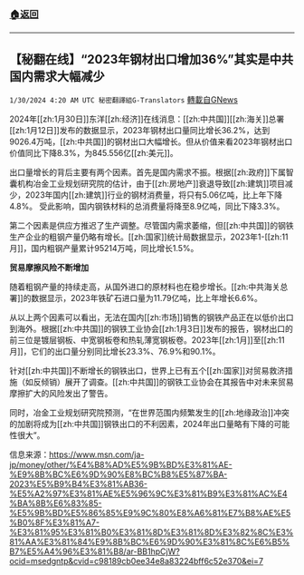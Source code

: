 ###  [:house:返回](README.md)
---


## 【秘翻在线】“2023年钢材出口增加36%”其实是中共国内需求大幅减少
`1/30/2024 4:20 AM UTC 秘密翻譯組G-Translators` [轉載自GNews](https://gnews.org/articles/2264866)

2024年[[zh:1月30日]]东洋[[zh:经济]]在线消息：[[zh:中共国]][[zh:海关]]总署[[zh:1月12日]]发布的数据显示，2023年钢材出口量同比增长36.2%，达到9026.4万吨，[[zh:中共国]]的钢材出口大幅增长。但从价值来看2023年钢材出口价值同比下降8.3%，为845.556亿[[zh:美元]]。

出口量增长的背后主要有两个因素。首先是国内需求不振。根据[[zh:政府]]下属智囊机构冶金工业规划研究院的估计，由于[[zh:房地产]]衰退导致[[zh:建筑]]项目减少，2023年国内[[zh:建筑]]行业的钢材消费量，将只有5.06亿吨，比上年下降4.8%。 受此影响，国内钢铁材料的总消费量将降至8.9亿吨，同比下降3.3%。

第二个因素是供应方推迟了生产调整。尽管国内需求萎缩，但[[zh:中共国]]的钢铁生产企业的粗钢产量仍略有增长。[[zh:国家]]统计局数据显示，2023年1-[[zh:11月]]，国内粗钢产量累计95214万吨，同比增长1.5%。

**贸易摩擦风险不断增加**

随着粗钢产量的持续走高，从国外进口的原材料也在稳步增长。[[zh:中共海关总署]]的数据显示，2023年铁矿石进口量为11.79亿吨，比上年增长6.6%。

从以上两个因素可以看出，无法在国内[[zh:市场]]销售的钢铁产品正在以低价出口到海外。根据[[zh:中共国]]的钢铁工业协会[[zh:1月3日]]发布的报告，钢材出口的前三位是镀层钢板、中宽钢板卷和热轧薄宽钢板卷。2023年[[zh:1月]]至[[zh:11月]]，它们的出口量分别同比增长23.3%、76.9%和90.1%。

针对[[zh:中共国]]不断增长的钢铁出口，世界上已有五个[[zh:国家]]对贸易救济措施（如反倾销）展开了调查。[[zh:中共国]]的钢铁工业协会在其报告中对未来贸易摩擦扩大的风险发出了警告。

同时，冶金工业规划研究院预测，“在世界范围内频繁发生的[[zh:地缘政治]]冲突的加剧将成为[[zh:中共国]]钢铁出口的不利因素，2024年出口量略有下降的可能性很大”。

信息来源：https://www.msn.com/ja-jp/money/other/%E4%B8%AD%E5%9B%BD%E3%81%AE-%E9%8B%BC%E6%9D%90%E8%BC%B8%E5%87%BA-2023%E5%B9%B4%E3%81%AB36-%E5%A2%97%E3%81%AE%E5%96%9C%E3%81%B9%E3%81%AC%E4%BA%8B%E6%83%85-%E5%9B%BD%E5%86%85%E9%9C%80%E8%A6%81%E7%B8%AE%E5%B0%8F%E3%81%A7-%E3%81%95%E3%81%B0%E3%81%8D%E3%81%8D%E3%82%8C%E3%81%AA%E3%81%84%E9%8B%BC%E6%9D%90%E3%81%8C%E6%B5%B7%E5%A4%96%E3%81%B8/ar-BB1hpCjW?ocid=msedgntp&cvid=c98189cb0ee34e8a83224bff6c52e370&ei=7
